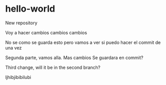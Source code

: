 # hello-world
New repository

Voy a hacer cambios cambios cambios

No se como se guarda esto pero vamos a ver si puedo hacer el commit de una vez

Segunda parte, vamos alla. 
Mas cambios
Se guardara en commit?

Third change, will it be in the second branch?

ljhibjibibilubi